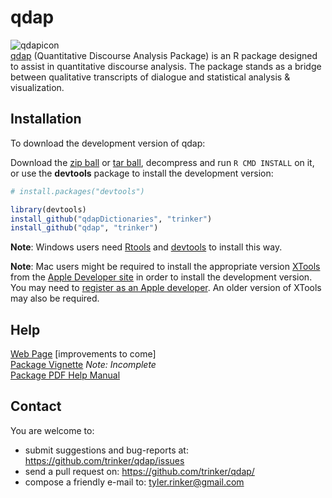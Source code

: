qdap
====
![qdapicon](https://dl.dropbox.com/u/61803503/qdapicon.png)   
[qdap](http://trinker.github.com/qdap_dev/) (Quantitative Discourse Analysis Package) is an R package designed to assist in quantitative discourse analysis.  The package stands as a bridge between qualitative transcripts of dialogue and statistical analysis & visualization.

## Installation

To download the development version of qdap:

Download the [zip ball](https://github.com/trinker/qdap/zipball/master) or [tar ball](https://github.com/trinker/qdap/tarball/master), decompress and run `R CMD INSTALL` on it, or use the **devtools** package to install the development version:

```r
# install.packages("devtools")

library(devtools)
install_github("qdapDictionaries", "trinker")
install_github("qdap", "trinker")
```

**Note**: Windows users need [Rtools](http://www.murdoch-sutherland.com/Rtools/) and [devtools](http://CRAN.R-project.org/package=devtools) to install this way.

**Note**: Mac users might be required to install the appropriate version [XTools](https://developer.apple.com/xcode/) from the [Apple Developer site](https://developer.apple.com/) in order to install the development version.  You may need to [register as an Apple developer](https://developer.apple.com/programs/register/).  An older version of XTools may also be required.


## Help

[Web Page](http://trinker.github.com/qdap/)  [improvements to come]   
[Package Vignette](https://dl.dropboxusercontent.com/u/61803503/packages/qdap_vignette.html) *Note: Incomplete*   
[Package PDF Help Manual](https://dl.dropbox.com/u/61803503/qdap.pdf)

## Contact

You are welcome to:
* submit suggestions and bug-reports at: <https://github.com/trinker/qdap/issues>
* send a pull request on: <https://github.com/trinker/qdap/>
* compose a friendly e-mail to: <tyler.rinker@gmail.com>
